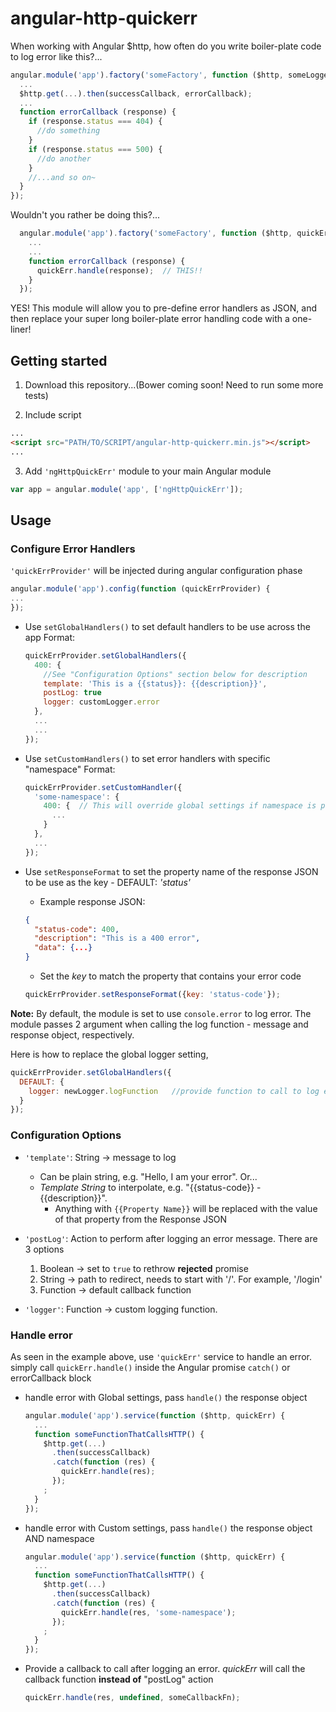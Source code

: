 # angular-http-quickerr
When working with Angular $http, how often do you write boiler-plate code to log error like this?...
```javascript
angular.module('app').factory('someFactory', function ($http, someLogger) {
  ...
  $http.get(...).then(successCallback, errorCallback);
  ...
  function errorCallback (response) {
    if (response.status === 404) {
      //do something
    }
    if (response.status === 500) {
      //do another
    }
    //...and so on~
  }
});
```
Wouldn't you rather be doing this?...
```javascript
  angular.module('app').factory('someFactory', function ($http, quickErr) {
    ...
    ...
    function errorCallback (response) {
      quickErr.handle(response);  // THIS!!
    }
  });
```

YES! This module will allow you to pre-define error handlers as JSON, and then replace your super long boiler-plate error handling code with a one-liner!

## Getting started

1) Download this repository...(Bower coming soon! Need to run some more tests)

2) Include script
```html
...
<script src="PATH/TO/SCRIPT/angular-http-quickerr.min.js"></script>
...
```

3) Add `'ngHttpQuickErr'` module to your main Angular module
```javascript
var app = angular.module('app', ['ngHttpQuickErr']);
```


## Usage
### Configure Error Handlers

`'quickErrProvider'` will be injected during angular configuration phase
```javascript
angular.module('app').config(function (quickErrProvider) {
...
});
```

- Use `setGlobalHandlers()` to set default handlers to be use across the app
  Format:
    ```javascript
    quickErrProvider.setGlobalHandlers({
      400: {
        //See "Configuration Options" section below for description
        template: 'This is a {{status}}: {{description}}',
        postLog: true
        logger: customLogger.error
      },
      ...
      ...
    });
    ```

- Use `setCustomHandlers()` to set error handlers with specific "namespace"
  Format:
    ```javascript
    quickErrProvider.setCustomHandler({
      'some-namespace': {
        400: {  // This will override global settings if namespace is provided during error handling
          ...
        }
      },
      ...
    });
    ```

- Use `setResponseFormat` to set the property name of the response JSON to be use as the key - DEFAULT: *'status'*
  -  Example response JSON:
    ```json
    {
      "status-code": 400,
      "description": "This is a 400 error",
      "data": {...}
    }
    ```
  -  Set the *key* to match the property that contains your error code
    ```javascript
    quickErrProvider.setResponseFormat({key: 'status-code'});
    ```

**Note:**
By default, the module is set to use `console.error` to log error. The module passes 2 argument when calling the log function - message and response object, respectively. 

Here is how to replace the global logger setting,
```javascript
quickErrProvider.setGlobalHandlers({
  DEFAULT: {
    logger: newLogger.logFunction   //provide function to call to log error
  }
});
```


### Configuration Options

- `'template'`: String -> message to log
  - Can be plain string, e.g. "Hello, I am your error". Or...
  - *Template String* to interpolate, e.g. "{{status-code}} - {{description}}". 
    - Anything with `{{Property Name}}` will be replaced with the value of that property from the Response JSON
  
- `'postLog'`: Action to perform after logging an error message. There are 3 options
  1. Boolean -> set to `true` to rethrow **rejected** promise
  2. String -> path to redirect, needs to start with '/'. For example, '/login'
  3. Function -> default callback function

- `'logger'`: Function -> custom logging function.


### Handle error

As seen in the example above, use `'quickErr'` service to handle an error. simply call `quickErr.handle()` inside the Angular promise `catch()` or errorCallback block

- handle error with Global settings, pass `handle()` the response object
    ```javascript
    angular.module('app').service(function ($http, quickErr) {
      ...
      function someFunctionThatCallsHTTP() {
        $http.get(...)
          .then(successCallback)
          .catch(function (res) {
            quickErr.handle(res);
          });
        ;
      }
    });
    ```

- handle error with Custom settings, pass `handle()` the response object AND namespace
    ```javascript
    angular.module('app').service(function ($http, quickErr) {
      ...
      function someFunctionThatCallsHTTP() {
        $http.get(...)
          .then(successCallback)
          .catch(function (res) {
            quickErr.handle(res, 'some-namespace');
          });
        ;
      }
    });
    ```

- Provide a callback to call after logging an error. *quickErr* will call the callback function **instead of** "postLog" action
    ```javascript
    quickErr.handle(res, undefined, someCallbackFn);
    ```
